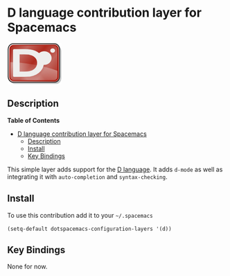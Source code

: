 # D language contribution layer for Spacemacs

![logo](img/dlogo.png)


## Description
<!-- markdown-toc start - Don't edit this section. Run M-x markdown-toc/generate-toc again -->
**Table of Contents**

- [D language contribution layer for Spacemacs](#d-language-contribution-layer-for-spacemacs)
    - [Description](#description)
    - [Install](#install)
    - [Key Bindings](#key-bindings)

<!-- markdown-toc end -->

This simple layer adds support for the [D language](http://dlang.org/).
It adds `d-mode` as well as integrating it with `auto-completion` and `syntax-checking`.

## Install

To use this contribution add it to your `~/.spacemacs`

```elisp
(setq-default dotspacemacs-configuration-layers '(d))
```

## Key Bindings

None for now.

